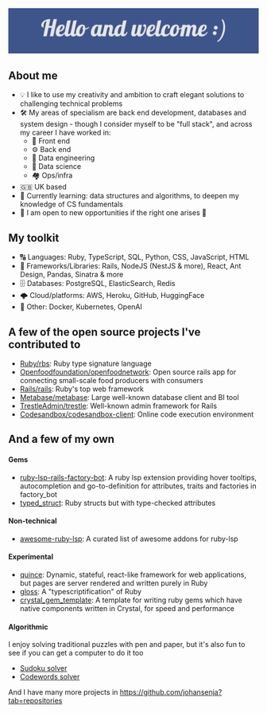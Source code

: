 <img src="./welcome.png" alt="Hello and welcome :)" />

## About me

- 💡 I like to use my creativity and ambition to craft elegant solutions to challenging technical problems
- 🛠 My areas of specialism are back end development, databases and system design - though I consider myself to be "full stack", and across my career I have worked in:
  - 🎨 Front end
  - ⚙️ Back end
  - 🔧 Data engineering
  - 🧪 Data science
  - 🏘 Ops/infra
- 🇬🇧 UK based
- 📖 Currently learning: data structures and algorithms, to deepen my knowledge of CS fundamentals
- 💼 I am open to new opportunities if the right one arises 👀

## My toolkit

- 🔠 Languages: Ruby, TypeScript, SQL, Python, CSS, JavaScript, HTML
- 📖 Frameworks/Libraries: Rails, NodeJS (NestJS & more), React, Ant Design, Pandas, Sinatra & more
- 🗄️ Databases: PostgreSQL, ElasticSearch, Redis
- 🌩️ Cloud/platforms: AWS, Heroku, GitHub, HuggingFace
- 👀 Other: Docker, Kubernetes, OpenAI

## A few of the open source projects I've contributed to
- [Ruby/rbs](https://github.com/ruby/rbs/pull/501): Ruby type signature language
- [Openfoodfoundation/openfoodnetwork](https://github.com/openfoodfoundation/openfoodnetwork/pulls?q=is:pr+author:johansenja+is:closed): Open source rails app for connecting small-scale food producers with consumers
- [Rails/rails](https://github.com/rails/rails/pull/46740): Ruby's top web framework
- [Metabase/metabase](https://github.com/metabase/metabase/pull/25961): Large well-known database client and BI tool
- [TrestleAdmin/trestle](https://github.com/TrestleAdmin/trestle/pull/431): Well-known admin framework for Rails
- [Codesandbox/codesandbox-client](https://github.com/codesandbox/codesandbox-client/pull/3965): Online code execution environment

## And a few of my own
#### Gems
- [ruby-lsp-rails-factory-bot](https://github.com/johansenja/ruby-lsp-rails-factory-bot): A ruby lsp extension providing hover tooltips, autocompletion and go-to-definition for attributes, traits and factories in factory_bot
- [typed_struct](https://github.com/johansenja/typed_struct): Ruby structs but with type-checked attributes

#### Non-technical
- [awesome-ruby-lsp](https://github.com/johansenja/awesome-ruby-lsp): A curated list of awesome addons for ruby-lsp 

#### Experimental
- [quince](https://github.com/johansenja/quince): Dynamic, stateful, react-like framework for web applications, but pages are server rendered and written purely in Ruby
- [gloss](https://github.com/johansenja/gloss): A "typescriptification" of Ruby
- [crystal_gem_template](https://github.com/johansenja/crystal_gem_template): A template for writing ruby gems which have native components written in Crystal, for speed and performance

#### Algorithmic
I enjoy solving traditional puzzles with pen and paper, but it's also fun to see if you can get a computer to do it too

- [Sudoku solver](https://github.com/johansenja/sudoku_solver)
- [Codewords solver](https://github.com/johansenja/codewords_solver)

And I have many more projects in https://github.com/johansenja?tab=repositories
